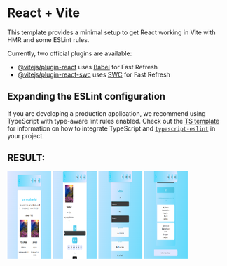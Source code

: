 # React + Vite

This template provides a minimal setup to get React working in Vite with HMR and some ESLint rules.

Currently, two official plugins are available:

- [@vitejs/plugin-react](https://github.com/vitejs/vite-plugin-react/blob/main/packages/plugin-react) uses [Babel](https://babeljs.io/) for Fast Refresh
- [@vitejs/plugin-react-swc](https://github.com/vitejs/vite-plugin-react/blob/main/packages/plugin-react-swc) uses [SWC](https://swc.rs/) for Fast Refresh

## Expanding the ESLint configuration

If you are developing a production application, we recommend using TypeScript with type-aware lint rules enabled. Check out the [TS template](https://github.com/vitejs/vite/tree/main/packages/create-vite/template-react-ts) for information on how to integrate TypeScript and [`typescript-eslint`](https://typescript-eslint.io) in your project.

## RESULT:
<img width = "100" height = "200" src="./src/assets/result1.png" />
<img width = "100" height = "200" src="./src/assets/result2.png" />
<img width = "100" height = "200" src="./src/assets/result3.png" />
<img width = "100" height = "200" src="./src/assets/result4.png" />
